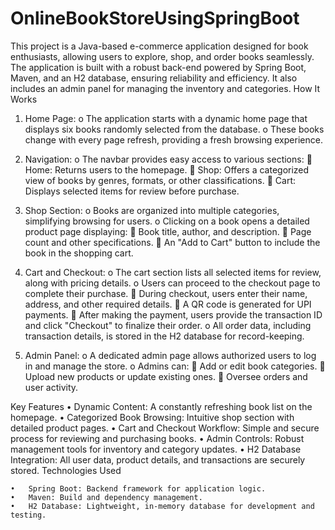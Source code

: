 # OnlineBookStoreUsingSpringBoot

This project is a Java-based e-commerce application designed for book enthusiasts, allowing users to explore, shop, and order books seamlessly. The application is built with a robust back-end powered by Spring Boot, Maven, and an H2 database, ensuring reliability and efficiency. It also includes an admin panel for managing the inventory and categories.
How It Works

1.	Home Page:
  o	The application starts with a dynamic home page that displays six books randomly selected from the database.
  o	These books change with every page refresh, providing a fresh browsing experience.

2.	Navigation:
  o	The navbar provides easy access to various sections:
    	Home: Returns users to the homepage.
    	Shop: Offers a categorized view of books by genres, formats, or other classifications.
    	Cart: Displays selected items for review before purchase.

3.	Shop Section:
  o	Books are organized into multiple categories, simplifying browsing for users.
  o	Clicking on a book opens a detailed product page displaying:
    	Book title, author, and description.
    	Page count and other specifications.
    	An "Add to Cart" button to include the book in the shopping cart.

4.	Cart and Checkout:
  o	The cart section lists all selected items for review, along with pricing details.
  o	Users can proceed to the checkout page to complete their purchase.
    	During checkout, users enter their name, address, and other required details.
    	A QR code is generated for UPI payments.
    	After making the payment, users provide the transaction ID and click "Checkout" to finalize their order.
  o	All order data, including transaction details, is stored in the H2 database for record-keeping.

5.	Admin Panel:
  o	A dedicated admin page allows authorized users to log in and manage the store.
  o	Admins can:
    	Add or edit book categories.
    	Upload new products or update existing ones.
    	Oversee orders and user activity.
  	
  Key Features
    •	Dynamic Content: A constantly refreshing book list on the homepage.
    •	Categorized Book Browsing: Intuitive shop section with detailed product pages.
    •	Cart and Checkout Workflow: Simple and secure process for reviewing and purchasing books.
    •	Admin Controls: Robust management tools for inventory and category updates.
    •	H2 Database Integration: All user data, product details, and transactions are securely stored.
  Technologies Used
  
    •	Spring Boot: Backend framework for application logic.
    •	Maven: Build and dependency management.
    •	H2 Database: Lightweight, in-memory database for development and testing.

